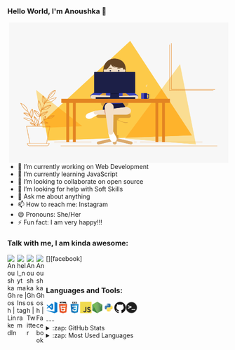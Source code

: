 ### Hello World, I'm Anoushka  👋

<img align="right" alt="GIF" src="https://github.com/Anoushka-Ghosh/Anoushka-Ghosh/blob/main/code.gif?raw=true" width="500" height="320" />


- 🔭 I’m currently working on Web Development
- 🌱 I’m currently learning JavaScript
- 👯 I’m looking to collaborate on open source
- 🤔 I’m looking for help with Soft Skills
- 💬 Ask me about anything
- 📫 How to reach me: Instagram
- 😄 Pronouns: She/Her
- ⚡ Fun fact: I am very happy!!!






### Talk with me, I am kinda awesome:
[<img align="left" alt="Anoushka Ghosh | LinkedIn" width="22px" src="https://cdn.jsdelivr.net/npm/simple-icons@v3/icons/linkedin.svg" />][linkedin]
[<img align="left" alt="hell_nytmare | Instagram" width="22px" src="https://cdn.jsdelivr.net/npm/simple-icons@v3/icons/instagram.svg" />][instagram]
[<img align="left" alt="Anoushka Ghosh | Twitter" width="22px" src="https://cdn.jsdelivr.net/npm/simple-icons@v3/icons/twitter.svg" />][twitter]
[<img align="left" alt="Anoushka Ghosh | Facebook" width="22px" src="https://cdn.jsdelivr.net/npm/simple-icons@v3/icons/facebook.svg" />][facebook]

<br />

### Languages and Tools:

<img align="left" alt="Visual Studio Code" width="26px" src="https://raw.githubusercontent.com/github/explore/80688e429a7d4ef2fca1e82350fe8e3517d3494d/topics/visual-studio-code/visual-studio-code.png" />
<img align="left" alt="HTML5" width="26px" src="https://raw.githubusercontent.com/github/explore/80688e429a7d4ef2fca1e82350fe8e3517d3494d/topics/html/html.png" />
<img align="left" alt="CSS3" width="26px" src="https://raw.githubusercontent.com/github/explore/80688e429a7d4ef2fca1e82350fe8e3517d3494d/topics/css/css.png" />
<img align="left" alt="JavaScript" width="26px" src="https://raw.githubusercontent.com/github/explore/80688e429a7d4ef2fca1e82350fe8e3517d3494d/topics/javascript/javascript.png" />
<img align="left" alt="Node.js" width="26px" src="https://raw.githubusercontent.com/github/explore/80688e429a7d4ef2fca1e82350fe8e3517d3494d/topics/nodejs/nodejs.png" />
<img align="left" alt="python" width="26px" src="https://raw.githubusercontent.com/github/explore/80688e429a7d4ef2fca1e82350fe8e3517d3494d/topics/python/python.png" />
<img align="left" alt="GitHub" width="26px" src="https://raw.githubusercontent.com/github/explore/78df643247d429f6cc873026c0622819ad797942/topics/github/github.png" />
<img align="left" alt="Terminal" width="26px" src="https://raw.githubusercontent.com/github/explore/80688e429a7d4ef2fca1e82350fe8e3517d3494d/topics/terminal/terminal.png" />

<br />
<br />
---

<details>
  <summary>:zap: GitHub Stats</summary>

  <img align="left" alt="Anoushka's GitHub Stats" src="https://github-readme-stats.vercel.app/api?username=Anoushka-Ghosh&show_icons=true&hide_border=true" />

</details>

<details>
  <summary>:zap: Most Used Languages</summary>

<img align="left" alt="Anoushka's GitHub Top Languages" src="https://github-readme-stats.vercel.app/api/top-langs/?username=Anoushka-Ghosh" />

</details>


[instagram]: https://www.instagram.com/hell_nytmare/
[linkedin]: https://www.linkedin.com/in/anoushka-ghosh-0689b2191/
[twitter]: https://twitter.com/_Anoushka_Ghosh
[facebbok]: https://www.facebook.com/anoushka.ghosh.773/
